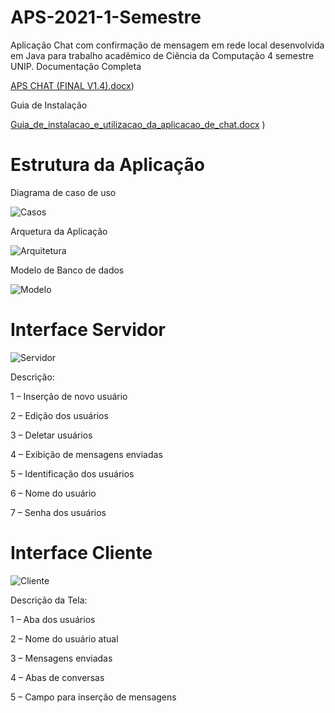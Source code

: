 # APS-2021-1-Semestre
Aplicação Chat com confirmação de mensagem em rede local desenvolvida em Java para trabalho acadêmico de Ciência da Computação 4 semestre UNIP.
Documentação Completa

[APS CHAT (FINAL V1.4).docx](https://github.com/eduardotula/APS-2021-1-Semestre/files/7231653/APS.CHAT.FINAL.V1.4.docx))

Guia de Instalação

[Guia_de_instalacao_e_utilizacao_da_aplicacao_de_chat.docx](https://github.com/eduardotula/APS-2021-1-Semestre/files/7231655/Guia_de_instalacao_e_utilizacao_da_aplicacao_de_chat.docx)
)

# Estrutura da Aplicação

Diagrama de caso de uso

![Casos](https://user-images.githubusercontent.com/54387145/134814255-95d4302a-ce53-4580-bbaa-e7b2cd3179fc.png)

Arquetura da Aplicação

![Arquitetura](https://user-images.githubusercontent.com/54387145/134814259-72c9ca68-ef3d-4c9f-ade8-94f96997a695.png)

Modelo de Banco de dados

![Modelo](https://user-images.githubusercontent.com/54387145/134814262-f7023d40-09fe-4623-8173-5bf85c780562.png)

# Interface Servidor
![Servidor](https://user-images.githubusercontent.com/54387145/134814216-aca9dc93-939f-4ab7-9090-27478d78c930.png)

Descrição:

1 – Inserção de novo usuário

2 – Edição dos usuários

3 – Deletar usuários

4 – Exibição de mensagens enviadas

5 – Identificação dos usuários

6 – Nome do usuário

7 – Senha dos usuários

# Interface Cliente
![Cliente](https://user-images.githubusercontent.com/54387145/134814507-3194695e-e9cb-467b-ab24-b79378636fa0.png)

Descrição da Tela:

1 – Aba dos usuários

2 – Nome do usuário atual

3 – Mensagens enviadas

4 – Abas de conversas

5 – Campo para inserção de mensagens

